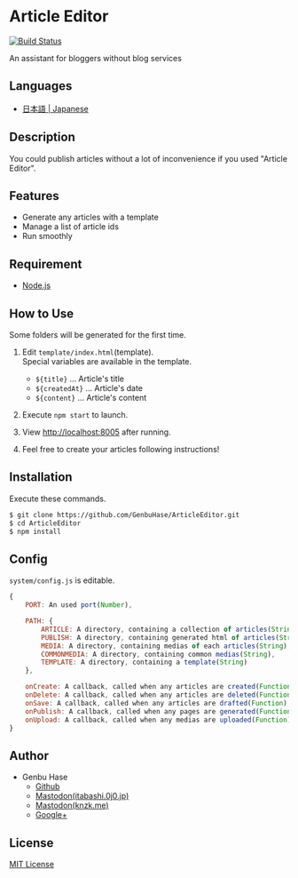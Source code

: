 # Article Editor

[![Build Status](https://travis-ci.org/GenbuHase/ArticleEditor.svg)](https://travis-ci.org/GenbuHase/ArticleEditor)

An assistant for bloggers without blog services


## Languages
* [日本語 | Japanese](/README[Japanese].md)


## Description
You could publish articles without a lot of inconvenience if you used "Article Editor".


## Features
* Generate any articles with a template
* Manage a list of article ids
* Run smoothly


## Requirement
* [Node.js](https://nodejs.org/)


## How to Use
Some folders will be generated for the first time.

1.	Edit `template/index.html`(template).<Br />
	Special variables are available in the template.

	* `${title}` ... Article's title
	* `${createdAt}` ... Article's date
	* `${content}` ... Article's content
	
2.	Execute `npm start` to launch.
3.	View [http://localhost:8005](http://localhost:8005) after running.
4.	Feel free to create your articles following instructions!


## Installation
Execute these commands.

```Bash
$ git clone https://github.com/GenbuHase/ArticleEditor.git
$ cd ArticleEditor
$ npm install
```


## Config
`system/config.js` is editable.

```JavaScript
{
	PORT: An used port(Number),

	PATH: {
		ARTICLE: A directory, containing a collection of articles(String),
		PUBLISH: A directory, containing generated html of articles(String),
		MEDIA: A directory, containing medias of each articles(String),
		COMMONMEDIA: A directory, containing common medias(String),
		TEMPLATE: A directory, containing a template(String)
	},

	onCreate: A callback, called when any articles are created(Function),
	onDelete: A callback, called when any articles are deleted(Function),
	onSave: A callback, called when any articles are drafted(Function),
	onPublish: A callback, called when any pages are generated(Function),
	onUpload: A callback, called when any medias are uploaded(Function)
}
```


## Author
* Genbu Hase
  * [Github](https://github.com/GenbuHase)
  * [Mastodon(itabashi.0j0.jp)](https://itabashi.0j0.jp/@ProgrammerGenboo)
  * [Mastodon(knzk.me)](https://knzk.me/@ProgrammerGenboo)
  * [Google+](https://plus.google.com/106666684430101995501)


## License
[MIT License](/LICENSE)
